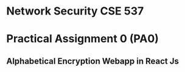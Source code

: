 # Network Security CSE 537
# Practical Assignment 0 (PA0)
## Alphabetical Encryption Webapp in React Js
